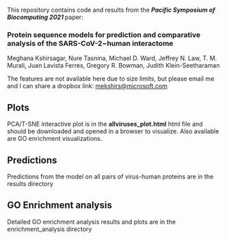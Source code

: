 This repository contains code and results from the <b><i>Pacific Symposium of Biocomputing 2021 </i></b> paper: <br>
<h3> Protein sequence models for prediction and comparative analysis of the SARS-CoV-2−human interactome </h3>
Meghana Kshirsagar, Nure Tasnina, Michael D. Ward, Jeffrey N. Law, T. M. Murali, Juan Lavista Ferres, Gregory R. Bowman, Judith Klein-Seetharaman

The features are not available here due to size limits, but please email me and I can share a dropbox link: mekshirs@microsoft.com

<h2> Plots </h2>
PCA/T-SNE interactive plot is in the <b>allviruses_plot.html</b> html file and should be downloaded and opened in a browser to visualize. Also available are GO enrichment visualizations.

<h2> Predictions </h2>
Predictions from the model on all pairs of virus-human proteins are in the results directory

<h2> GO Enrichment analysis </h2>
Detailed GO enrichment analysis results and plots are in the enrichment_analysis directory
